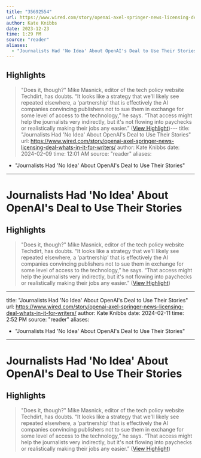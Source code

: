 ```yaml
---
title: "35692554"
url: https://www.wired.com/story/openai-axel-springer-news-licensing-deal-whats-in-it-for-writers/
author: Kate Knibbs
date: 2023-12-23
time: 1:29 PM
source: "reader"
aliases:
  - "Journalists Had 'No Idea' About OpenAI's Deal to Use Their Stories"
---
```

## Highlights
> "Does it, though?" Mike Masnick, editor of the tech policy website Techdirt, has doubts. “It looks like a strategy that we'll likely see repeated elsewhere, a ‘partnership’ that is effectively the AI companies convincing publishers not to sue them in exchange for some level of access to the technology,” he says. “That access might help the journalists very indirectly, but it's not flowing into paychecks or realistically making their jobs any easier.” ([View Highlight](https://read.readwise.io/read/01hj7dazmvke7emssjk59n6trh))---
title: "Journalists Had 'No Idea' About OpenAI's Deal to Use Their Stories"
url: https://www.wired.com/story/openai-axel-springer-news-licensing-deal-whats-in-it-for-writers/
author: Kate Knibbs
date: 2024-02-09
time: 12:01 AM
source: "reader"
aliases:
  - "Journalists Had 'No Idea' About OpenAI's Deal to Use Their Stories"
---
# Journalists Had 'No Idea' About OpenAI's Deal to Use Their Stories

## Highlights
> "Does it, though?" Mike Masnick, editor of the tech policy website Techdirt, has doubts. “It looks like a strategy that we'll likely see repeated elsewhere, a ‘partnership’ that is effectively the AI companies convincing publishers not to sue them in exchange for some level of access to the technology,” he says. “That access might help the journalists very indirectly, but it's not flowing into paychecks or realistically making their jobs any easier.” ([View Highlight](https://read.readwise.io/read/01hj7dazmvke7emssjk59n6trh))

---
title: "Journalists Had 'No Idea' About OpenAI's Deal to Use Their Stories"
url: https://www.wired.com/story/openai-axel-springer-news-licensing-deal-whats-in-it-for-writers/
author: Kate Knibbs
date: 2024-02-11
time: 2:52 PM
source: "reader"
aliases:
  - "Journalists Had 'No Idea' About OpenAI's Deal to Use Their Stories"
---
# Journalists Had 'No Idea' About OpenAI's Deal to Use Their Stories

## Highlights
> "Does it, though?" Mike Masnick, editor of the tech policy website Techdirt, has doubts. “It looks like a strategy that we'll likely see repeated elsewhere, a ‘partnership’ that is effectively the AI companies convincing publishers not to sue them in exchange for some level of access to the technology,” he says. “That access might help the journalists very indirectly, but it's not flowing into paychecks or realistically making their jobs any easier.” ([View Highlight](https://read.readwise.io/read/01hj7dazmvke7emssjk59n6trh))

